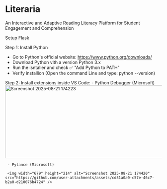 # Literaria
An Interactive and Adaptive Reading Literacy Platform for Student Engagement and Comprehension


Setup Flask

Step 1: Install Python
   - Go to Python's official website: https://www.python.org/downloads/
   - Download Python vith a version Python 3.x
   - Run the isntaller and check ✅ "Add Python to PATH"
   - Verify installion (Open the command Line and type: python --version)
  
Step 2: Install extensions inside VS Code:
     - Python Debugger (Microsoft)
     <img width="712" height="235" alt="Screenshot 2025-08-21 174223" src="https://github.com/user-attachments/assets/cf362ec3-f6b3-4842-8859-3427fc5a9fbe" />
     
     - Pylance (Microsoft)
     
     <img width="679" height="214" alt="Screenshot 2025-08-21 174420" src="https://github.com/user-attachments/assets/cd31a0a0-c57e-46c7-b2a0-d210076b4724" />

